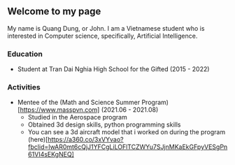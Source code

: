 ## Welcome to my page

My name is Quang Dung, or John. I am a Vietnamese student who is interested in Computer science, specifically, Artificial Intelligence.

### Education

- Student at Tran Dai Nghia High School for the Gifted (2015 - 2022)

### Activities

- Mentee of the (Math and Science Summer Program)[https://www.masspvn.com] (2021.06 - 2021.08)
  - Studied in the Aerospace program 
  - Obtained 3d design skills, python programming skills
  - You can see a 3d aircraft model that i worked on during the program (here)[https://a360.co/3xVYvao?fbclid=IwAR0mt6cQjJ1YFCgLiLOFlTCZWYu7SJjnMKaEkGFpyVESgPn61VI4sEKgNEQ]
